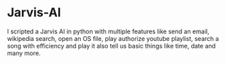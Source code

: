 # Jarvis-AI
I scripted a Jarvis AI in python with multiple features like send an email, wikipedia search, open an OS file, play authorize youtube playlist, search a song with efficiency and play it also tell us basic things like time, date and many more.
